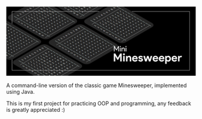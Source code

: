 ![banner](minesweeper.png)

A command-line version of the classic game Minesweeper, implemented using Java.

This is my first project for practicing OOP and programming, any feedback is greatly appreciated :)
